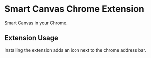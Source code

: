 Smart Canvas Chrome Extension
================================
Smart Canvas in your Chrome.

Extension Usage
-----
Installing the extension adds an icon next to the chrome address bar.